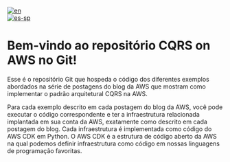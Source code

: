 [![en](https://img.shields.io/badge/lang-en-green.svg)](README.md)<br />
[![es-sp](https://img.shields.io/badge/lang-es--sp-green.svg)](README.es-sp.md)

# Bem-vindo ao repositório CQRS on AWS no Git!

Esse é o repositório Git que hospeda o código dos diferentes exemplos abordados na série de postagens do blog da AWS que
mostram como implementar o padrão arquitetural CQRS na AWS.

Para cada exemplo descrito em cada postagem do blog da AWS, você pode executar o código correspondente e ter a infraestrutura
relacionada implantada em sua conta da AWS, exatamente como descrito em cada postagem do blog. Cada infraestrutura é
implementada como código do AWS CDK em Python. O AWS CDK é a estrutura de código aberto da AWS na qual podemos definir
infraestrutura como código em nossas linguagens de programação favoritas.